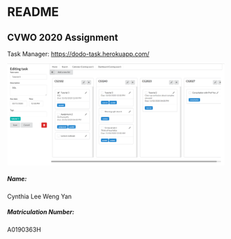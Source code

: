 # README

## CVWO 2020 Assignment

Task Manager: https://dodo-task.herokuapp.com/

![preview](img/newpreview.PNG)


##### Name:
Cynthia Lee Weng Yan

##### Matriculation Number: 
A0190363H